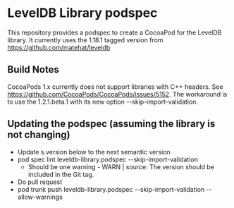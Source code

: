 # LevelDB Library podspec

This repository provides a podspec to create a CocoaPod for the LevelDB library.
It currently uses the 1.18.1 tagged version from https://github.com/matehat/leveldb 

## Build Notes

CocoaPods 1.x currently does not support libraries with C++ headers. See
https://github.com/CocoaPods/CocoaPods/issues/5152. The workaround is to use
the 1.2.1.beta.1 with its new option --skip-import-validation.

## Updating the podspec (assuming the library is not changing)

  * Update s.version below to the next semantic version
  * pod spec lint leveldb-library.podspec --skip-import-validation
    * Should be one warning - WARN  | source: The version should be included in the Git tag.
  * Do pull request
  * pod trunk push leveldb-library.podspec --skip-import-validation  --allow-warnings
